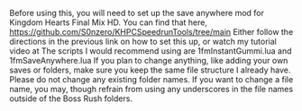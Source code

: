 Before using this, you will need to set up the save anywhere mod for Kingdom Hearts Final Mix HD. 
You can find that here, https://github.com/S0nzero/KHPCSpeedrunTools/tree/main
Either follow the directions in the previous link on how to set this up, or watch my tutorial video at 
The scripts I would recommend using are 1fmInstantGummi.lua and 1fmSaveAnywhere.lua
If you plan to change anything, like adding your own saves or folders, make sure you keep the same file structure I already have. 
Please do not change any existing folder names. 
If you want to change a file name, you may, though refrain from using any underscores in the file names outside of the Boss Rush folders. 